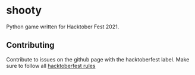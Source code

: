 # shooty
 Python game written for Hacktober Fest 2021.

## Contributing
 Contribute to issues on the github page with the hacktoberfest label. Make sure to follow all [hacktoberfest rules](https://hacktoberfest.digitalocean.com/)